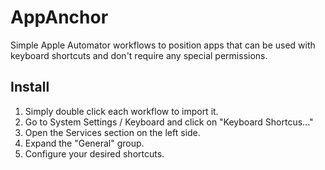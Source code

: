 # AppAnchor
Simple Apple Automator workflows to position apps that can be used with keyboard shortcuts and don't require any special permissions.

## Install
1. Simply double click each workflow to import it.
2. Go to System Settings / Keyboard  and click on "Keyboard Shortcus..."
3. Open the Services section on the left side.
4. Expand the "General" group.
5. Configure your desired shortcuts.
